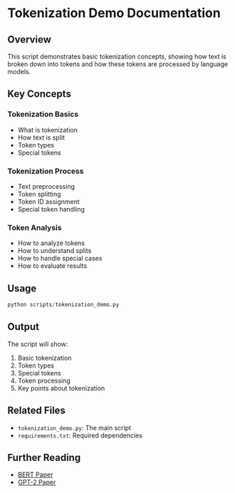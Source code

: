 # Tokenization Demo Documentation

## Overview
This script demonstrates basic tokenization concepts, showing how text is broken down into tokens and how these tokens are processed by language models.

## Key Concepts

### Tokenization Basics
- What is tokenization
- How text is split
- Token types
- Special tokens

### Tokenization Process
- Text preprocessing
- Token splitting
- Token ID assignment
- Special token handling

### Token Analysis
- How to analyze tokens
- How to understand splits
- How to handle special cases
- How to evaluate results

## Usage
```python
python scripts/tokenization_demo.py
```

## Output
The script will show:
1. Basic tokenization
2. Token types
3. Special tokens
4. Token processing
5. Key points about tokenization

## Related Files
- `tokenization_demo.py`: The main script
- `requirements.txt`: Required dependencies

## Further Reading
- [BERT Paper](https://arxiv.org/abs/1810.04805)
- [GPT-2 Paper](https://cdn.openai.com/better-language-models/language_models_are_unsupervised_multitask_learners.pdf) 